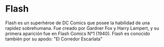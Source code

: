 # **Flash**
Flash es un superhéroe de DC Comics que posee la habilidad de una rapidez sobrehumana. Fue creado por Gardner Fox y Harry Lampert, y su primera aparición fue en Flash Comics N°1 (1940). Flash es conocido también por su apodo: "El Corredor Escarlata"
